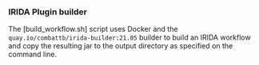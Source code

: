 ### IRIDA Plugin builder

The [build_workflow.sh] script uses Docker and the
`quay.io/combattb/irida-builder:21.05` builder to build an IRIDA workflow
and copy the resulting jar to the output directory as specified
on the command line.
